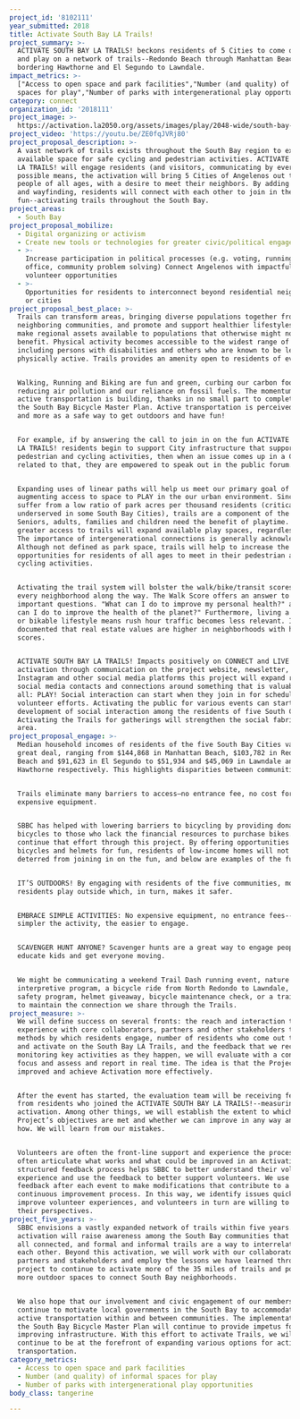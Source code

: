 ```yaml
---
project_id: '8102111'
year_submitted: 2018
title: Activate South Bay LA Trails!
project_summary: >-
  ACTIVATE SOUTH BAY LA TRAILS! beckons residents of 5 Cities to come outside
  and play on a network of trails--Redondo Beach through Manhattan Beach,
  bordering Hawthorne and El Segundo to Lawndale.
impact_metrics: >-
  ["Access to open space and park facilities","Number (and quality) of informal
  spaces for play","Number of parks with intergenerational play opportunities"]
category: connect
organization_id: '2018111'
project_image: >-
  https://activation.la2050.org/assets/images/play/2048-wide/south-bay-bicycle-coalition.jpg
project_video: 'https://youtu.be/ZE0fqJVRj80'
project_proposal_description: >-
  A vast network of trails exists throughout the South Bay region to expand
  available space for safe cycling and pedestrian activities. ACTIVATE SOUTH BAY
  LA TRAILS! will engage residents (and visitors, communicating by every
  possible means, the activation will bring 5 Cities of Angelenos out to PLAY,
  people of all ages, with a desire to meet their neighbors. By adding mapping
  and wayfinding, residents will connect with each other to join in the
  fun--activating trails throughout the South Bay.
project_areas:
  - South Bay
project_proposal_mobilize:
  - Digital organizing or activism
  - Create new tools or technologies for greater civic/political engagement
  - >-
    Increase participation in political processes (e.g. voting, running for
    office, community problem solving) Connect Angelenos with impactful
    volunteer opportunities
  - >-
    Opportunities for residents to interconnect beyond residential neighborhoods
    or cities
project_proposal_best_place: >-
  Trails can transform areas, bringing diverse populations together from
  neighboring communities, and promote and support healthier lifestyles. Trails
  make regional assets available to populations that otherwise might not derive
  benefit. Physical activity becomes accessible to the widest range of people,
  including persons with disabilities and others who are known to be less
  physically active. Trails provides an amenity open to residents of every age.


  Walking, Running and Biking are fun and green, curbing our carbon footprints,
  reducing air pollution and our reliance on fossil fuels. The momentum for
  active transportation is building, thanks in no small part to completion of
  the South Bay Bicycle Master Plan. Active transportation is perceived by more
  and more as a safe way to get outdoors and have fun!


  For example, if by answering the call to join in on the fun ACTIVATE SOUTH BAY
  LA TRAILS! residents begin to support City infrastructure that supports
  pedestrian and cycling activities, then when an issue comes up in a City
  related to that, they are empowered to speak out in the public forum.


  Expanding uses of linear paths will help us meet our primary goal of
  augmenting access to space to PLAY in the our urban environment. Since we
  suffer from a low ratio of park acres per thousand residents (critically
  underserved in some South Bay Cities), trails are a component of the solution.
  Seniors, adults, families and children need the benefit of playtime. Having
  greater access to trails will expand available play spaces, regardless of age.
  The importance of intergenerational connections is generally acknowledged.
  Although not defined as park space, trails will help to increase the
  opportunities for residents of all ages to meet in their pedestrian and
  cycling activities.


  Activating the trail system will bolster the walk/bike/transit scores for
  every neighborhood along the way. The Walk Score offers an answer to two
  important questions. "What can I do to improve my personal health?" and "What
  can I do to improve the health of the planet?" Furthermore, living a walkable
  or bikable lifestyle means rush hour traffic becomes less relevant. It is well
  documented that real estate values are higher in neighborhoods with higher
  scores.


  ACTIVATE SOUTH BAY LA TRAILS! Impacts positively on CONNECT and LIVE
  activation through communication on the project website, newsletter, twitter,
  Instagram and other social media platforms this project will expand residents’
  social media contacts and connections around something that is valuable to
  all: PLAY! Social interaction can start when they join in for scheduled
  volunteer efforts. Activating the public for various events can start the
  development of social interaction among the residents of five South Cities.
  Activating the Trails for gatherings will strengthen the social fabric of the
  area.
project_proposal_engage: >-
  Median household incomes of residents of the five South Bay Cities vary a
  great deal, ranging from $144,868 in Manhattan Beach, $103,782 in Redondo
  Beach and $91,623 in El Segundo to $51,934 and $45,069 in Lawndale and
  Hawthorne respectively. This highlights disparities between communities. 


  Trails eliminate many barriers to access—no entrance fee, no cost for
  expensive equipment. 


  SBBC has helped with lowering barriers to bicycling by providing donated
  bicycles to those who lack the financial resources to purchase bikes. We will
  continue that effort through this project. By offering opportunities to access
  bicycles and helmets for fun, residents of low-income homes will not be
  deterred from joining in on the fun, and below are examples of the fun:


  IT’S OUTDOORS! By engaging with residents of the five communities, more
  residents play outside which, in turn, makes it safer. 


  EMBRACE SIMPLE ACTIVITIES: No expensive equipment, no entrance fees--the
  simpler the activity, the easier to engage. 


  SCAVENGER HUNT ANYONE? Scavenger hunts are a great way to engage people, even
  educate kids and get everyone moving. 


  We might be communicating a weekend Trail Dash running event, nature
  interpretive program, a bicycle ride from North Redondo to Lawndale, a bike
  safety program, helmet giveaway, bicycle maintenance check, or a trail cleanup
  to maintain the connection we share through the Trails.
project_measure: >-
  We will define success on several fronts: the reach and interaction that we
  experience with core collaborators, partners and other stakeholders the
  methods by which residents engage, number of residents who come out to PLAY
  and activate on the South Bay LA Trails, and the feedback that we receive. By
  monitoring key activities as they happen, we will evaluate with a constructive
  focus and assess and report in real time. The idea is that the Project can be
  improved and achieve Activation more effectively.


  After the event has started, the evaluation team will be receiving feedback
  from residents who joined the ACTIVATE SOUTH BAY LA TRAILS!--measuring the
  activation. Among other things, we will establish the extent to which the
  Project’s objectives are met and whether we can improve in any way and if so,
  how. We will learn from our mistakes.


  Volunteers are often the front-line support and experience the process and can
  often articulate what works and what could be improved in an Activation. A
  structured feedback process helps SBBC to better understand their volunteer
  experience and use the feedback to better support volunteers. We use volunteer
  feedback after each event to make modifications that contribute to a
  continuous improvement process. In this way, we identify issues quickly that
  improve volunteer experiences, and volunteers in turn are willing to share
  their perspectives.
project_five_years: >-
  SBBC envisions a vastly expanded network of trails within five years. This
  activation will raise awareness among the South Bay communities that we are
  all connected, and formal and informal trails are a way to interrelate with
  each other. Beyond this activation, we will work with our collaborators,
  partners and stakeholders and employ the lessons we have learned through this
  project to continue to activate more of the 35 miles of trails and populate
  more outdoor spaces to connect South Bay neighborhoods. 


  We also hope that our involvement and civic engagement of our members will
  continue to motivate local governments in the South Bay to accommodate safe
  active transportation within and between communities. The implementation of
  the South Bay Bicycle Master Plan will continue to provide impetus for
  improving infrastructure. With this effort to activate Trails, we will
  continue to be at the forefront of expanding various options for active
  transportation.
category_metrics:
  - Access to open space and park facilities
  - Number (and quality) of informal spaces for play
  - Number of parks with intergenerational play opportunities
body_class: tangerine

---
```

